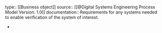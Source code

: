 type:: [[Business object]]
source:: [[@Digital Systems Engineering Process Model Version: 1.0]]
documentation:: Requirements for any systems needed to enable verification of the system of interest.

-